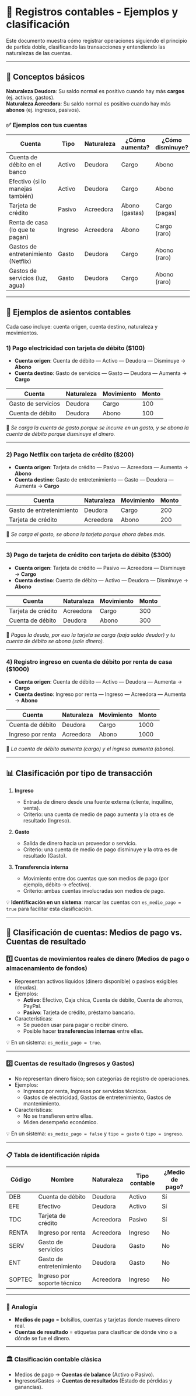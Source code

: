 
# 📒 Registros contables - Ejemplos y clasificación

Este documento muestra cómo registrar operaciones siguiendo el principio de partida doble, clasificando las transacciones y entendiendo las naturalezas de las cuentas.

---

## 🧠 Conceptos básicos

**Naturaleza Deudora**: Su saldo normal es positivo cuando hay más **cargos** (ej. activos, gastos).  
**Naturaleza Acreedora**: Su saldo normal es positivo cuando hay más **abonos** (ej. ingresos, pasivos).

### ✅ Ejemplos con tus cuentas

| Cuenta                                | Tipo     | Naturaleza | ¿Cómo aumenta? | ¿Cómo disminuye? |
|---------------------------------------|----------|------------|----------------|------------------|
| Cuenta de débito en el banco          | Activo   | Deudora    | Cargo          | Abono            |
| Efectivo (si lo manejas también)      | Activo   | Deudora    | Cargo          | Abono            |
| Tarjeta de crédito                    | Pasivo   | Acreedora  | Abono (gastas) | Cargo (pagas)    |
| Renta de casa (lo que te pagan)       | Ingreso  | Acreedora  | Abono          | Cargo (raro)     |
| Gastos de entretenimiento (Netflix)  | Gasto    | Deudora    | Cargo          | Abono (raro)     |
| Gastos de servicios (luz, agua)       | Gasto    | Deudora    | Cargo          | Abono (raro)     |

---

## 🧾 Ejemplos de asientos contables

Cada caso incluye: cuenta origen, cuenta destino, naturaleza y movimientos.

### 1) Pago electricidad con tarjeta de débito ($100)
- **Cuenta origen**: Cuenta de débito — Activo — Deudora — Disminuye → **Abono**
- **Cuenta destino**: Gasto de servicios — Gasto — Deudora — Aumenta → **Cargo**

| Cuenta           | Naturaleza | Movimiento | Monto |
|------------------|------------|------------|-------|
| Gasto de servicios | Deudora   | Cargo      | 100   |
| Cuenta de débito   | Deudora   | Abono      | 100   |

📌 *Se carga la cuenta de gasto porque se incurre en un gasto, y se abona la cuenta de débito porque disminuye el dinero.*

---

### 2) Pago Netflix con tarjeta de crédito ($200)
- **Cuenta origen**: Tarjeta de crédito — Pasivo — Acreedora — Aumenta → **Abono**
- **Cuenta destino**: Gasto de entretenimiento — Gasto — Deudora — Aumenta → **Cargo**

| Cuenta                  | Naturaleza | Movimiento | Monto |
|-------------------------|------------|------------|-------|
| Gasto de entretenimiento | Deudora   | Cargo      | 200   |
| Tarjeta de crédito       | Acreedora | Abono      | 200   |

📌 *Se carga el gasto, se abona la tarjeta porque ahora debes más.*

---

### 3) Pago de tarjeta de crédito con tarjeta de débito ($300)
- **Cuenta origen**: Tarjeta de crédito — Pasivo — Acreedora — Disminuye → **Cargo**
- **Cuenta destino**: Cuenta de débito — Activo — Deudora — Disminuye → **Abono**

| Cuenta           | Naturaleza | Movimiento | Monto |
|------------------|------------|------------|-------|
| Tarjeta de crédito | Acreedora | Cargo      | 300   |
| Cuenta de débito   | Deudora   | Abono      | 300   |

📌 *Pagas la deuda, por eso la tarjeta se carga (baja saldo deudor) y tu cuenta de débito se abona (sale dinero).*

---

### 4) Registro ingreso en cuenta de débito por renta de casa ($1000)
- **Cuenta origen**: Cuenta de débito — Activo — Deudora — Aumenta → **Cargo**
- **Cuenta destino**: Ingreso por renta — Ingreso — Acreedora — Aumenta → **Abono**

| Cuenta           | Naturaleza | Movimiento | Monto  |
|------------------|------------|------------|--------|
| Cuenta de débito | Deudora    | Cargo      | 1000   |
| Ingreso por renta| Acreedora  | Abono      | 1000   |

📌 *La cuenta de débito aumenta (cargo) y el ingreso aumenta (abono).*

---

## 📊 Clasificación por tipo de transacción

1. **Ingreso**  
   - Entrada de dinero desde una fuente externa (cliente, inquilino, venta).
   - Criterio: una cuenta de medio de pago aumenta y la otra es de resultado (Ingreso).

2. **Gasto**  
   - Salida de dinero hacia un proveedor o servicio.
   - Criterio: una cuenta de medio de pago disminuye y la otra es de resultado (Gasto).

3. **Transferencia interna**  
   - Movimiento entre dos cuentas que son medios de pago (por ejemplo, débito → efectivo).
   - Criterio: ambas cuentas involucradas son medios de pago.

💡 **Identificación en un sistema**: marcar las cuentas con `es_medio_pago = true` para facilitar esta clasificación.

---

## 📂 Clasificación de cuentas: Medios de pago vs. Cuentas de resultado

### 1️⃣ Cuentas de movimientos reales de dinero (Medios de pago o almacenamiento de fondos)
- Representan activos líquidos (dinero disponible) o pasivos exigibles (deudas).
- Ejemplos:
  - **Activo**: Efectivo, Caja chica, Cuenta de débito, Cuenta de ahorros, PayPal.
  - **Pasivo**: Tarjeta de crédito, préstamo bancario.
- Características:
  - Se pueden usar para pagar o recibir dinero.
  - Posible hacer **transferencias internas** entre ellas.

💡 En un sistema: `es_medio_pago = true`.

---

### 2️⃣ Cuentas de resultado (Ingresos y Gastos)
- No representan dinero físico; son categorías de registro de operaciones.
- Ejemplos:
  - Ingresos por renta, Ingresos por servicios técnicos.
  - Gastos de electricidad, Gastos de entretenimiento, Gastos de mantenimiento.
- Características:
  - No se transfieren entre ellas.
  - Miden desempeño económico.

💡 En un sistema: `es_medio_pago = false` y `tipo = gasto` o `tipo = ingreso`.

---

### 📋 Tabla de identificación rápida

| Código | Nombre                      | Naturaleza | Tipo contable   | ¿Medio de pago? |
|--------|-----------------------------|------------|-----------------|-----------------|
| DEB    | Cuenta de débito            | Deudora    | Activo          | Sí              |
| EFE    | Efectivo                    | Deudora    | Activo          | Sí              |
| TDC    | Tarjeta de crédito          | Acreedora  | Pasivo          | Sí              |
| RENTA  | Ingreso por renta           | Acreedora  | Ingreso         | No              |
| SERV   | Gasto de servicios          | Deudora    | Gasto           | No              |
| ENT    | Gasto de entretenimiento    | Deudora    | Gasto           | No              |
| SOPTEC | Ingreso por soporte técnico | Acreedora  | Ingreso         | No              |

---

### 📌 Analogía
- **Medios de pago** = bolsillos, cuentas y tarjetas donde mueves dinero real.
- **Cuentas de resultado** = etiquetas para clasificar de dónde vino o a dónde se fue el dinero.

---

### 🏛 Clasificación contable clásica
- Medios de pago → **Cuentas de balance** (Activo o Pasivo).
- Ingresos/Gastos → **Cuentas de resultados** (Estado de pérdidas y ganancias).

